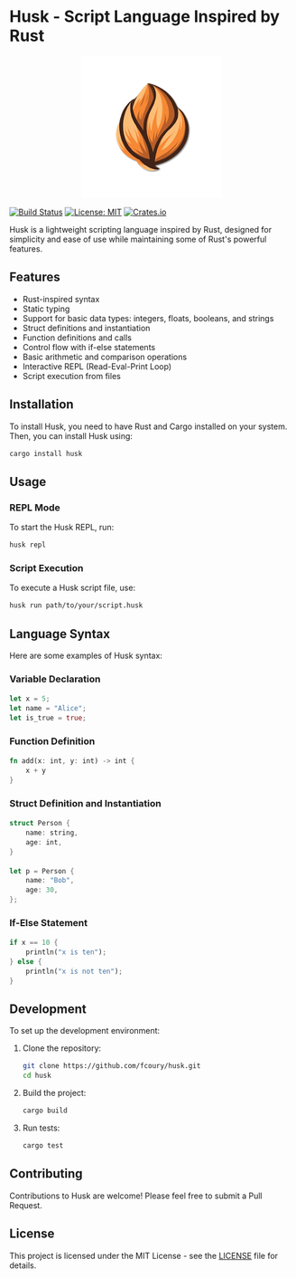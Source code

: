 # Husk - Script Language Inspired by Rust

<p align="center">
  <img src="assets/logo-small.png" alt="AIPIM Icon" />
</p>

[![Build Status](https://github.com/fcoury/husk/actions/workflows/rust.yml/badge.svg)](https://github.com/fcoury/husk/actions)
[![License: MIT](https://img.shields.io/badge/License-MIT-yellow.svg)](https://opensource.org/licenses/MIT)
[![Crates.io](https://img.shields.io/crates/v/husk.svg)](https://crates.io/crates/husk)

Husk is a lightweight scripting language inspired by Rust, designed for simplicity and ease of use while maintaining some of Rust's powerful features.

## Features

- Rust-inspired syntax
- Static typing
- Support for basic data types: integers, floats, booleans, and strings
- Struct definitions and instantiation
- Function definitions and calls
- Control flow with if-else statements
- Basic arithmetic and comparison operations
- Interactive REPL (Read-Eval-Print Loop)
- Script execution from files

## Installation

To install Husk, you need to have Rust and Cargo installed on your system. Then, you can install Husk using:

```bash
cargo install husk
```

## Usage

### REPL Mode

To start the Husk REPL, run:

```bash
husk repl
```

### Script Execution

To execute a Husk script file, use:

```bash
husk run path/to/your/script.husk
```

## Language Syntax

Here are some examples of Husk syntax:

### Variable Declaration

```rust
let x = 5;
let name = "Alice";
let is_true = true;
```

### Function Definition

```rust
fn add(x: int, y: int) -> int {
    x + y
}
```

### Struct Definition and Instantiation

```rust
struct Person {
    name: string,
    age: int,
}

let p = Person {
    name: "Bob",
    age: 30,
};
```

### If-Else Statement

```rust
if x == 10 {
    println("x is ten");
} else {
    println("x is not ten");
}
```

## Development

To set up the development environment:

1. Clone the repository:

   ```bash
   git clone https://github.com/fcoury/husk.git
   cd husk
   ```

2. Build the project:

   ```bash
   cargo build
   ```

3. Run tests:
   ```bash
   cargo test
   ```

## Contributing

Contributions to Husk are welcome! Please feel free to submit a Pull Request.

## License

This project is licensed under the MIT License - see the [LICENSE](LICENSE) file for details.
